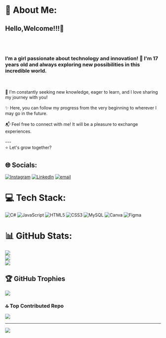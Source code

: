 # 💫 About Me:
<h2> Hello,Welcome!!!👋</h2>  <br><br><h3>I’m a girl passionate about technology and innovation! 🚀 I'm 17 years old and always exploring new possibilities in this incredible world.  </h3><br><br>🔎 I'm constantly seeking new knowledge, eager to learn, and I love sharing my journey with you!   <br><br>✨ Here, you can follow my progress from the very beginning to wherever I may go in the future.  <br><br>📬 Feel free to connect with me! It will be a pleasure to exchange experiences.  <br><br>---<br>⭐ Let's grow together?  


## 🌐 Socials:
[![Instagram](https://img.shields.io/badge/Instagram-%23E4405F.svg?logo=Instagram&logoColor=white)](https://instagram.com/@anaclarataboadade) [![LinkedIn](https://img.shields.io/badge/LinkedIn-%230077B5.svg?logo=linkedin&logoColor=white)](https://www.linkedin.com/in/ana-clara-taboada-738119310/) [![email](https://img.shields.io/badge/Email-D14836?logo=gmail&logoColor=white)](mailto:clarataboadaoliveira@gmail.com) 

# 💻 Tech Stack:
![C#](https://img.shields.io/badge/c%23-%23239120.svg?style=for-the-badge&logo=csharp&logoColor=white) ![JavaScript](https://img.shields.io/badge/javascript-%23323330.svg?style=for-the-badge&logo=javascript&logoColor=%23F7DF1E) ![HTML5](https://img.shields.io/badge/html5-%23E34F26.svg?style=for-the-badge&logo=html5&logoColor=white) ![CSS3](https://img.shields.io/badge/css3-%231572B6.svg?style=for-the-badge&logo=css3&logoColor=white) ![MySQL](https://img.shields.io/badge/mysql-4479A1.svg?style=for-the-badge&logo=mysql&logoColor=white) ![Canva](https://img.shields.io/badge/Canva-%2300C4CC.svg?style=for-the-badge&logo=Canva&logoColor=white) ![Figma](https://img.shields.io/badge/figma-%23F24E1E.svg?style=for-the-badge&logo=figma&logoColor=white)
# 📊 GitHub Stats:
![](https://github-readme-stats.vercel.app/api?username=Ana-Clara-Taboada&theme=radical&hide_border=true&include_all_commits=false&count_private=false)<br/>
![](https://github-readme-streak-stats.herokuapp.com/?user=Ana-Clara-Taboada&theme=radical&hide_border=true)<br/>
![](https://github-readme-stats.vercel.app/api/top-langs/?username=Ana-Clara-Taboada&theme=radical&hide_border=true&include_all_commits=false&count_private=false&layout=compact)

## 🏆 GitHub Trophies
![](https://github-profile-trophy.vercel.app/?username=Ana-Clara-Taboada&theme=radical&no-frame=true&no-bg=false&margin-w=4)

### 🔝 Top Contributed Repo
![](https://github-contributor-stats.vercel.app/api?username=Ana-Clara-Taboada&limit=5&theme=radical&combine_all_yearly_contributions=true)

---
[![](https://visitcount.itsvg.in/api?id=Ana-Clara-Taboada&icon=5&color=10)](https://visitcount.itsvg.in)

<!-- Proudly created with GPRM ( https://gprm.itsvg.in ) -->
